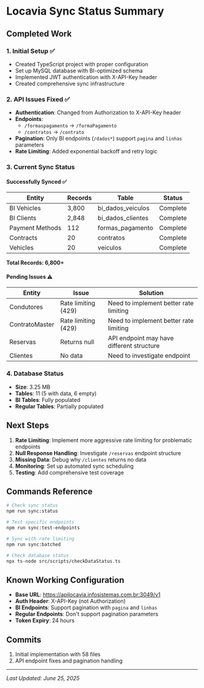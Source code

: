 # Locavia Sync Status Summary

## Completed Work

### 1. Initial Setup ✅
- Created TypeScript project with proper configuration
- Set up MySQL database with BI-optimized schema
- Implemented JWT authentication with X-API-Key header
- Created comprehensive sync infrastructure

### 2. API Issues Fixed ✅
- **Authentication**: Changed from Authorization to X-API-Key header
- **Endpoints**: 
  - `/formaspagamento` → `/formaPagamento`
  - `/contratos` → `/contrato`
- **Pagination**: Only BI endpoints (`/dados*`) support `pagina` and `linhas` parameters
- **Rate Limiting**: Added exponential backoff and retry logic

### 3. Current Sync Status

#### Successfully Synced ✅
| Entity | Records | Table | Status |
|--------|---------|-------|--------|
| BI Vehicles | 3,800 | bi_dados_veiculos | Complete |
| BI Clients | 2,848 | bi_dados_clientes | Complete |
| Payment Methods | 112 | formas_pagamento | Complete |
| Contracts | 20 | contratos | Complete |
| Vehicles | 20 | veiculos | Complete |

**Total Records: 6,800+**

#### Pending Issues ⚠️
| Entity | Issue | Solution |
|--------|-------|----------|
| Condutores | Rate limiting (429) | Need to implement better rate limiting |
| ContratoMaster | Rate limiting (429) | Need to implement better rate limiting |
| Reservas | Returns null | API endpoint may have different structure |
| Clientes | No data | Need to investigate endpoint |

### 4. Database Status
- **Size**: 3.25 MB
- **Tables**: 11 (5 with data, 6 empty)
- **BI Tables**: Fully populated
- **Regular Tables**: Partially populated

## Next Steps

1. **Rate Limiting**: Implement more aggressive rate limiting for problematic endpoints
2. **Null Response Handling**: Investigate `/reservas` endpoint structure
3. **Missing Data**: Debug why `/clientes` returns no data
4. **Monitoring**: Set up automated sync scheduling
5. **Testing**: Add comprehensive test coverage

## Commands Reference

```bash
# Check sync status
npm run sync:status

# Test specific endpoints
npm run sync:test-endpoints

# Sync with rate limiting
npm run sync:batched

# Check database status
npx ts-node src/scripts/checkDataStatus.ts
```

## Known Working Configuration

- **Base URL**: https://apilocavia.infosistemas.com.br:3049/v1
- **Auth Header**: X-API-Key (not Authorization)
- **BI Endpoints**: Support pagination with `pagina` and `linhas`
- **Regular Endpoints**: Don't support pagination parameters
- **Token Expiry**: 24 hours

## Commits
1. Initial implementation with 58 files
2. API endpoint fixes and pagination handling

---
*Last Updated: June 25, 2025*